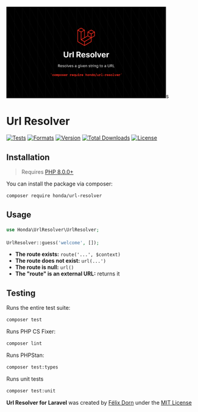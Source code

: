 [<img src="art/banner.png" width="419px" />](art/banner.png)s

# Url Resolver

[![Tests](https://github.com/laravel-honda/url-resolver/actions/workflows/tests.yml/badge.svg?branch=master)](https://github.com/laravel-honda/url-resolver/actions/workflows/tests.yml)
[![Formats](https://github.com/laravel-honda/url-resolver/actions/workflows/formats.yml/badge.svg?branch=master)](https://github.com/laravel-honda/url-resolver/actions/workflows/formats.yml)
[![Version](https://poser.pugx.org/honda/url-resolver/version)](//packagist.org/packages/honda/url-resolver)
[![Total Downloads](https://poser.pugx.org/honda/url-resolver/downloads)](//packagist.org/packages/honda/url-resolver)
[![License](https://poser.pugx.org/honda/url-resolver/license)](//packagist.org/packages/honda/url-resolver)

## Installation

> Requires [PHP 8.0.0+](https://php.net/releases)

You can install the package via composer:

```bash
composer require honda/url-resolver
```

## Usage

```php
use Honda\UrlResolver\UrlResolver;

UrlResolver::guess('welcome', []); 
```

* **The route exists:** `route('...', $context)`
* **The route does not exist:** `url(...')`
* **The route is null:** `url()`
* **The "route" is an external URL:** returns it

## Testing

Runs the entire test suite:

```bash
composer test
```

Runs PHP CS Fixer:

```bash
composer lint
```

Runs PHPStan:

```bash
composer test:types
```

Runs unit tests

```bash
composer test:unit
```

**Url Resolver for Laravel** was created by [Félix Dorn](https://twitter.com/afelixdorn)  under the [MIT License](LICENSE.md)
